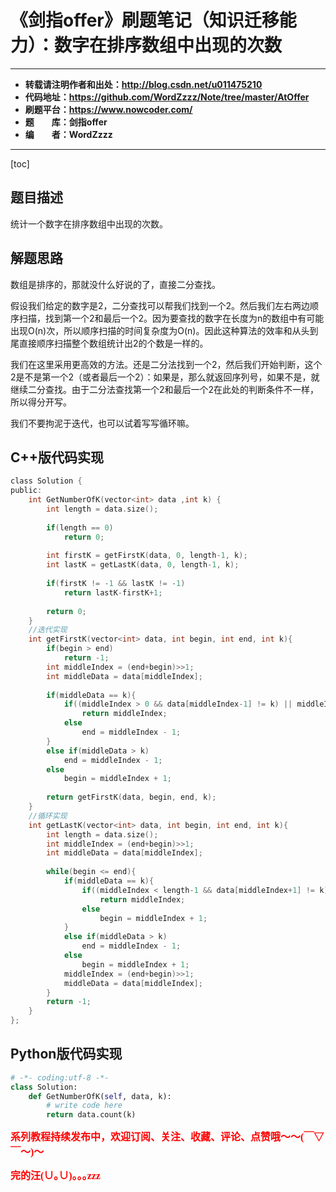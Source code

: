 # 《剑指offer》刷题笔记（知识迁移能力）：数字在排序数组中出现的次数

----------

- **转载请注明作者和出处：http://blog.csdn.net/u011475210**
- **代码地址：https://github.com/WordZzzz/Note/tree/master/AtOffer**
- **刷题平台：https://www.nowcoder.com/**
- **题&emsp;&emsp;库：剑指offer**
- **编&emsp;&emsp;者：WordZzzz**

----------

[toc]

## 题目描述

统计一个数字在排序数组中出现的次数。

## 解题思路

数组是排序的，那就没什么好说的了，直接二分查找。

假设我们给定的数字是2，二分查找可以帮我们找到一个2。然后我们左右两边顺序扫描，找到第一个2和最后一个2。因为要查找的数字在长度为n的数组中有可能出现O(n)次，所以顺序扫描的时间复杂度为O(n)。因此这种算法的效率和从头到尾直接顺序扫描整个数组统计出2的个数是一样的。

我们在这里采用更高效的方法。还是二分法找到一个2，然后我们开始判断，这个2是不是第一个2（或者最后一个2）：如果是，那么就返回序列号，如果不是，就继续二分查找。由于二分法查找第一个2和最后一个2在此处的判断条件不一样，所以得分开写。

我们不要拘泥于迭代，也可以试着写写循环嘛。

## C++版代码实现

```c
class Solution {
public:
    int GetNumberOfK(vector<int> data ,int k) {
        int length = data.size();
        
        if(length == 0)
            return 0;
        
        int firstK = getFirstK(data, 0, length-1, k);
        int lastK = getLastK(data, 0, length-1, k);
        
        if(firstK != -1 && lastK != -1)
            return lastK-firstK+1;
        
        return 0;
    }
    //迭代实现
    int getFirstK(vector<int> data, int begin, int end, int k){
        if(begin > end)
            return -1;
        int middleIndex = (end+begin)>>1;
        int middleData = data[middleIndex];
        
        if(middleData == k){
            if((middleIndex > 0 && data[middleIndex-1] != k) || middleIndex == 0)
                return middleIndex;
            else
                end = middleIndex - 1;
        }
        else if(middleData > k)
            end = middleIndex - 1;
        else
            begin = middleIndex + 1;
        
        return getFirstK(data, begin, end, k);
    }
    //循环实现
    int getLastK(vector<int> data, int begin, int end, int k){
        int length = data.size();
        int middleIndex = (end+begin)>>1;
        int middleData = data[middleIndex];
        
        while(begin <= end){
            if(middleData == k){
                if((middleIndex < length-1 && data[middleIndex+1] != k) || middleIndex == length-1)
                    return middleIndex;
                else
                    begin = middleIndex + 1;
            }
            else if(middleData > k)
                end = middleIndex - 1;
            else
                begin = middleIndex + 1;
            middleIndex = (end+begin)>>1;
            middleData = data[middleIndex];
        }
        return -1;
    }
};
```

## Python版代码实现


```python
# -*- coding:utf-8 -*-
class Solution:
    def GetNumberOfK(self, data, k):
        # write code here
        return data.count(k)
```

**<font color="red" size=3 face="仿宋">系列教程持续发布中，欢迎订阅、关注、收藏、评论、点赞哦～～(￣▽￣～)～</font>**

**<font color="red" size=3 face="仿宋">完的汪(∪｡∪)｡｡｡zzz</font>**